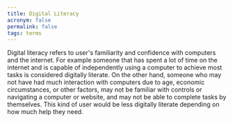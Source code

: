 ```yaml
---
title: Digital Literacy
acronym: false
permalink: false
tags: terms
---
```

Digital literacy refers to user's familiarity and confidence with computers and the internet. For example someone that has spent a lot of time on the internet and is capable of independently using a computer to achieve most tasks is considered digitally literate. On the other hand, someone who may not have had much interaction with computers due to age, economic circumstances, or other factors, may not be familiar with controls or navigating a computer or website, and may not be able to complete tasks by themselves. This kind of user would be less digitally literate depending on how much help they need.